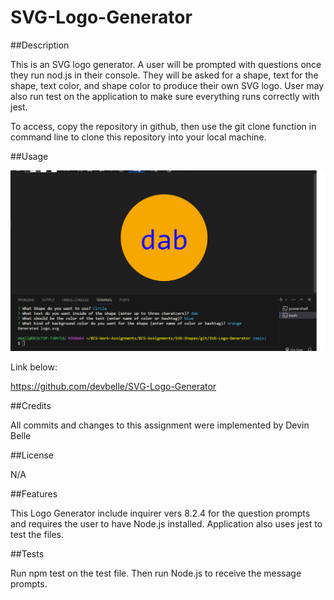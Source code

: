# SVG-Logo-Generator

##Description

This is an SVG logo generator. A user will be prompted with questions once they run nod.js in their console. They will be asked for a shape, text for the shape, text color, and shape color to produce their own SVG logo. User may also run test on the application to make sure everything runs correctly with jest.

To access, copy the repository in github, then use the git clone function in command line to clone this repository into your local machine.

##Usage

![Screenshot](screenshot.png)

Link below:

https://github.com/devbelle/SVG-Logo-Generator

##Credits

All commits and changes to this assignment were implemented by Devin Belle

##License 

N/A

##Features

This Logo Generator include inquirer vers 8.2.4 for the question prompts and requires the user to have Node.js installed. Application also uses jest to test the files.

##Tests

Run npm test on the test file. Then run Node.js to receive the message prompts. 
